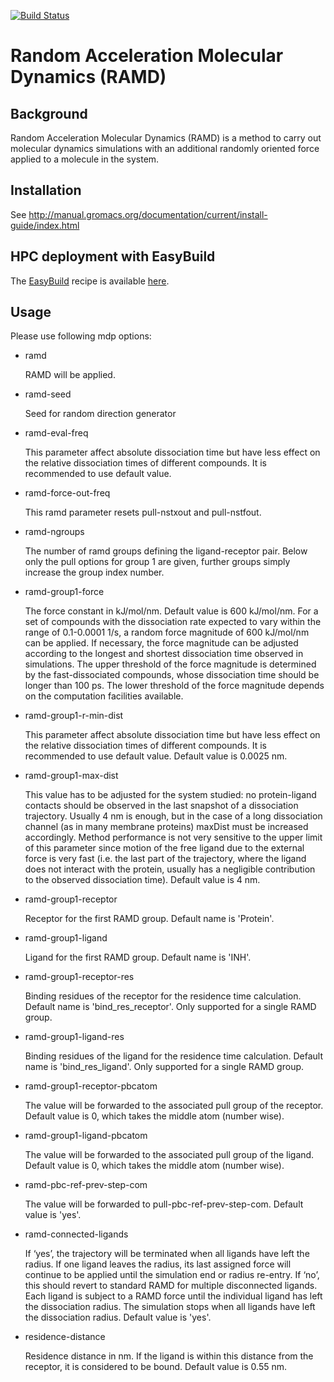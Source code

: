 [![Build Status](https://jenkins.h-its.org/buildStatus/icon?job=MCM/HITS-MCM/gromacs-ramd/main)](https://jenkins.h-its.org/job/MCM/job/HITS-MCM/job/gromacs-ramd/job/main/)

# Random Acceleration Molecular Dynamics (RAMD)

## Background

Random Acceleration Molecular Dynamics (RAMD) is a method to carry out
molecular dynamics simulations with an additional randomly oriented force
applied to a molecule in the system.

## Installation

See http://manual.gromacs.org/documentation/current/install-guide/index.html

## HPC deployment with EasyBuild

The [EasyBuild](http://easybuilders.github.io/easybuild/) recipe is available [here](https://github.com/BerndDoser/easybuild-easyconfigs/blob/hits/easybuild/easyconfigs/g/GROMACS/GROMACS-2020.5-RAMD-2.0-fosscuda-2019b.eb).

## Usage

Please use following mdp options:

 * ramd

   RAMD will be applied.

 * ramd-seed

   Seed for random direction generator

 * ramd-eval-freq

   This parameter affect absolute dissociation time but have less
   effect on the relative dissociation times of different compounds. It is
   recommended to use default value.

 * ramd-force-out-freq

   This ramd parameter resets pull-nstxout and pull-nstfout.

 * ramd-ngroups

   The number of ramd groups defining the ligand-receptor pair.
   Below only the pull options for group 1 are given,
   further groups simply increase the group index number.

 * ramd-group1-force

   The force constant in kJ/mol/nm. Default value is 600 kJ/mol/nm.
   For a set of compounds with the dissociation rate expected to vary
   within the range of 0.1-0.0001 1/s, a random force magnitude of 600
   kJ/mol/nm can be applied. If necessary, the force magnitude can be
   adjusted according to the longest and shortest dissociation time
   observed in simulations. The upper threshold of the force magnitude is
   determined by the fast-dissociated compounds, whose dissociation time
   should be longer than 100 ps. The lower threshold of the force magnitude
   depends on the computation facilities available.

 * ramd-group1-r-min-dist

   This parameter affect absolute dissociation time but have less
   effect on the relative dissociation times of different compounds. It is
   recommended to use default value. Default value is 0.0025 nm.

 * ramd-group1-max-dist

   This value has to be adjusted for the system studied: no
   protein-ligand contacts should be observed in the last snapshot of a
   dissociation trajectory. Usually 4 nm is enough, but in the case
   of a long dissociation channel (as in many membrane proteins) maxDist must be
   increased accordingly. Method performance is not very sensitive to the
   upper limit of this parameter since motion of the free ligand due to the
   external force is very fast (i.e. the last part of the trajectory, where the
   ligand does not interact with the protein, usually has a negligible contribution
   to the observed dissociation time). Default value is 4 nm.

 * ramd-group1-receptor

   Receptor for the first RAMD group. Default name is 'Protein'.

 * ramd-group1-ligand

   Ligand for the first RAMD group. Default name is 'INH'.

 * ramd-group1-receptor-res

   Binding residues of the receptor for the residence time calculation. Default name is 'bind_res_receptor'.
   Only supported for a single RAMD group.

 * ramd-group1-ligand-res

   Binding residues of the ligand for the residence time calculation. Default name is 'bind_res_ligand'.
   Only supported for a single RAMD group.

 * ramd-group1-receptor-pbcatom

   The value will be forwarded to the associated pull group of the receptor.
   Default value is 0, which takes the middle atom (number wise).

 * ramd-group1-ligand-pbcatom

   The value will be forwarded to the associated pull group of the ligand.
   Default value is 0, which takes the middle atom (number wise).

 * ramd-pbc-ref-prev-step-com

   The value will be forwarded to pull-pbc-ref-prev-step-com. Default value is 'yes'.

 * ramd-connected-ligands

   If ‘yes’, the trajectory will be terminated when all ligands have left the radius.
   If one ligand leaves the radius, its last assigned force will continue to be
   applied until the simulation end or radius re-entry.
   If ‘no’, this should revert to standard RAMD for multiple disconnected ligands.
   Each ligand is subject to a RAMD force until the individual ligand has left the
   dissociation radius. The simulation stops when all ligands have left the
   dissociation radius. Default value is 'yes'.

 * residence-distance

   Residence distance in nm. If the ligand is within this distance from the receptor, it is considered to be bound.
   Default value is 0.55 nm.
